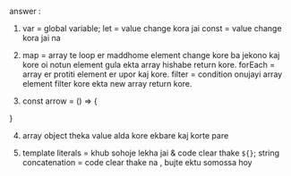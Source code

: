 answer :
1. var = global variable;
  let =  value change kora jai
  const = value change kora jai na

  2. map = array te loop er maddhome element change kore ba jekono kaj kore oi notun element gula ekta array hishabe return kore.
   forEach = array er protiti element er upor kaj kore.
   filter = condition onujayi array element filter kore ekta new array return kore.

   3. const arrow = () => {

   }

 4. array object theka value alda kore ekbare kaj korte pare


5. template literals = khub sohoje lekha jai & code clear thake `${}`;
string concatenation = code clear thake na , bujte ektu somossa hoy
